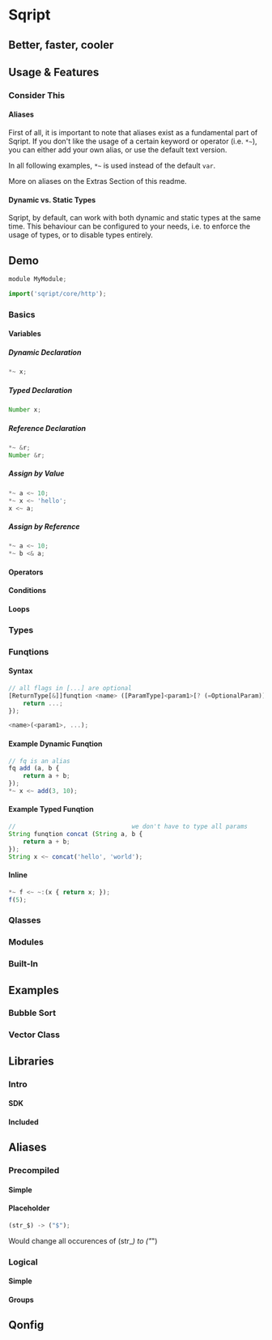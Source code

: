 ﻿# Sqript
## Better, faster, cooler

## Usage & Features

### Consider This
#### Aliases
First of all, it is important to note that aliases exist as a fundamental part of Sqript.
If you don't like the usage of a certain keyword or operator (i.e. `*~`),
you can either add your own alias, or use the default text version.

In all following examples, `*~` is used instead of the default `var`.

More on aliases on the Extras Section of this readme.

#### Dynamic vs. Static Types
Sqript, by default, can work with both dynamic and static types at the same time.
This behaviour can be configured to your needs, i.e. to enforce the usage of types,
or to disable types entirely.

## Demo
```js
module MyModule;

import('sqript/core/http');
```

### Basics
#### Variables
##### Dynamic Declaration 
```js
*~ x;
```

##### Typed Declaration 
```js
Number x;
```

##### Reference Declaration
```js
*~ &r;
Number &r;
```

##### Assign by Value
```js
*~ a <~ 10;
*~ x <~ 'hello';
x <~ a;
```

##### Assign by Reference
```js
*~ a <~ 10;
*~ b <& a;
```

#### Operators

#### Conditions

#### Loops

### Types

### Funqtions
#### Syntax
```js
// all flags in [...] are optional 
[ReturnType[&]]funqtion <name> ([ParamType]<param1>[? (=OptionalParam)], ... { 
	return ...;
});

<name>(<param1>, ...);
```

#### Example Dynamic Funqtion
```js
// fq is an alias
fq add (a, b { 
	return a + b;
});
*~ x <~ add(3, 10);
```

#### Example Typed Funqtion
```js
//                                we don't have to type all params
String funqtion concat (String a, b { 
	return a + b;
});
String x <~ concat('hello', 'world');
```

#### Inline
```js
*~ f <~ ~:(x { return x; });
f(5);
```

### Qlasses

### Modules

### Built-In

## Examples
### Bubble Sort

### Vector Class

## Libraries
### Intro
#### SDK
#### Included

## Aliases
### Precompiled
#### Simple
#### Placeholder
```js
(str_$) -> ("$");
```
Would change all occurences of (str_*) to ("*")
### Logical
#### Simple
#### Groups

## Qonfig
